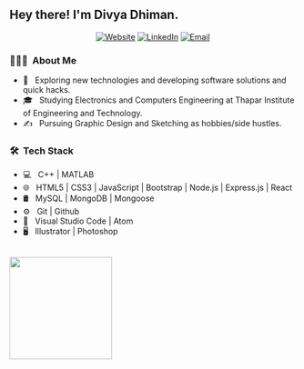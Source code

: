 <!-- - 👋 Hi, I’m @divyadhimaan
- 👀 I’m interested in Software developing
- 📫 you can reach me on linkedIn (https://www.linkedin.com/in/divya-dhiman/) -->

<!---
divyadhimaan/divyadhimaan is a ✨ special ✨ repository because its `README.md` (this file) appears on your GitHub profile.
You can click the Preview link to take a look at your changes.
--->
<!-- <img src="https://raw.githubusercontent.com/AVS1508/AVS1508/master/assets/Aditya%20Vikram%20Singh%20Banner.png"> -->

<h2> Hey there! I'm Divya Dhiman.</h2>

<!-- <h3> 🤝🏻 &nbsp;Connect with Me </h3> -->

<p align="center">
<a href="https://https://divyaportfolio.netlify.app//"><img alt="Website" src="https://img.shields.io/badge/Website-https://divyaportfolio.netlify.app/-blue?style=flat-square&logo=google-chrome"></a>
<a href="https://www.linkedin.com/in/divya-dhiman/"><img alt="LinkedIn" src="https://img.shields.io/badge/LinkedIn-Divya%20Dhiman-blue?style=flat-square&logo=linkedin"></a>
<!-- <a href="https://www.instagram.com/adityavs_/"><img alt="Instagram" src="https://img.shields.io/badge/Instagram-adityavs__-blue?style=flat-square&logo=instagram"></a> -->
<a href="mailto:ddhiman_be19@thapar.edu"><img alt="Email" src="https://img.shields.io/badge/Email-ddhiman_be19@thapar.edu-blue?style=flat-square&logo=gmail"></a>
</p>

<h3> 👨🏻‍💻 &nbsp;About Me </h3>

- 🤔 &nbsp; Exploring new technologies and developing software solutions and quick hacks.
- 🎓 &nbsp; Studying Electronics and Computers Engineering at Thapar Institute of Engineering and Technology.
- ✍️ &nbsp; Pursuing Graphic Design and Sketching as hobbies/side hustles.
<!-- - 💼 &nbsp; Working as a Business Development Associate at VirtuBox InfoTech Private Limited. -->
<!-- - 🌱 &nbsp; Learning more about Cloud Architecture, Systems Design and Artificial Intelligence. -->

<h3> 🛠 &nbsp;Tech Stack</h3>

- 💻 &nbsp; C++ | MATLAB
- 🌐 &nbsp; HTML5 | CSS3 | JavaScript | Bootstrap | Node.js | Express.js | React
- 🛢 &nbsp; MySQL | MongoDB | Mongoose
- ⚙️ &nbsp; Git | Github
- 🔧 &nbsp; Visual Studio Code | Atom
- 🖥 &nbsp; Illustrator | Photoshop

<br/>
<!-- 
<h3> 🛠 &nbsp;Competitive Programming Platforms</h3>

- 💻 &nbsp; Leetcode 
- 🌐 &nbsp; HTML5 | CSS3 | JavaScript | Bootstrap | Node.js | Express.js | React
- 🛢 &nbsp; MySQL | MongoDB | Mongoose
- ⚙️ &nbsp; Git | Github
- 🔧 &nbsp; Visual Studio Code | Atom
- 🖥 &nbsp; Illustrator | Photoshop

<br/> -->

<a href="https://github.com/divyadhimaan">
<!--   <img height="180em" src="https://github-readme-stats.vercel.app/api?username=divyadhimaan&theme=buefy&show_icons=true" /> -->
  <img height="180em" src="https://github-readme-stats.vercel.app/api/top-langs/?username=divyadhimaan&theme=buefy&layout=compact" />
</a>

<!-- <br/> -->



<!-- ⭐️ From [AVS1508](https://github.com/AVS1508) -->
